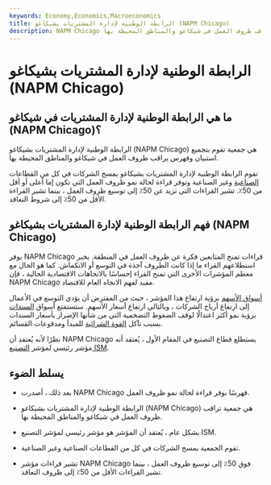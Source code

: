 ```yaml
---
keywords: Economy,Economics,Macroeconomics
title: الرابطة الوطنية لإدارة المشتريات بشيكاغو (NAPM Chicago)
description: NAPM Chicago هي جمعية تقوم بتجميع استبيان وفهرس يراقب ظروف العمل في شيكاغو والمناطق المحيطة بها.
---
```


# الرابطة الوطنية لإدارة المشتريات بشيكاغو (NAPM Chicago)
## ما هي الرابطة الوطنية لإدارة المشتريات في شيكاغو (NAPM Chicago)؟

الرابطة الوطنية لإدارة المشتريات بشيكاغو (NAPM Chicago) هي جمعية تقوم بتجميع استبيان وفهرس يراقب ظروف العمل في شيكاغو والمناطق المحيطة بها.

تقوم الرابطة الوطنية لإدارة المشتريات بشيكاغو بمسح الشركات في كل من القطاعات [الصناعية](/manufacturing) وغير الصناعية وتوفر قراءة لحالة نمو ظروف العمل التي تكون إما أعلى أو أقل من 50٪. تشير القراءات التي تزيد عن 50٪ إلى توسيع ظروف العمل ، بينما تشير القراءة الأقل من 50٪ إلى شروط التعاقد.

## فهم الرابطة الوطنية لإدارة المشتريات بشيكاغو (NAPM Chicago)

يوفر NAPM Chicago قراءات تمنح المتابعين فكرة عن ظروف العمل في المنطقة. يخبر استطلاعهم القراء ما إذا كانت الظروف آخذة في التوسع أو الانكماش. كما هو الحال مع معظم المؤشرات الأخرى التي تمنح القراء إحساسًا بالاتجاهات الاقتصادية الحالية ، فإن NAPM Chicago مفيد لفهم الاتجاه العام للاقتصاد.

[أسواق الأسهم](/equitymarket) برؤية ارتفاع هذا المؤشر ، حيث من المفترض أن يؤدي التوسع في الأعمال إلى ارتفاع أرباح الشركات ، وبالتالي ارتفاع أسعار الأسهم. ستستمتع أسواق [السندات](/bondmarket) برؤية نمو أكثر اعتدالًا لوقف الضغوط التضخمية التي من شأنها الإضرار بأسعار السندات بسبب تآكل [القوة الشرائية](/purchasingpower) للمبدأ ومدفوعات القسائم.

نظرًا لأنه يُعتقد أن NAPM Chicago يستطلع قطاع التصنيع في المقام الأول ، يُعتقد أنه مؤشر رئيسي لمؤشر [التصنيع ISM](/ism-mfg).

## يسلط الضوء

- بعد ذلك ، أصدرت NAPM Chicago فهرسًا يوفر قراءة لحالة نمو ظروف العمل.

- الرابطة الوطنية لإدارة المشتريات بشيكاغو (NAPM Chicago) هي جمعية تراقب ظروف العمل في شيكاغو والمناطق المحيطة بها.

- بشكل عام ، يُعتقد أن المؤشر هو مؤشر رئيسي لمؤشر التصنيع ISM.

- تقوم الجمعية بمسح الشركات في كل من القطاعات الصناعية وغير الصناعية.

- تشير قراءات مؤشر NAPM Chicago فوق 50٪ إلى توسيع ظروف العمل ، بينما تشير القراءات الأقل من 50٪ إلى ظروف التعاقد.

